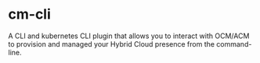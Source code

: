 # cm-cli
A CLI and kubernetes CLI plugin that allows you to interact with OCM/ACM to provision and managed your Hybrid Cloud presence from the command-line.
